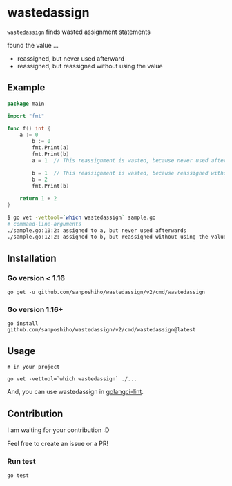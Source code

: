 # wastedassign
`wastedassign` finds wasted assignment statements

found the value ...

- reassigned, but never used afterward
- reassigned, but reassigned without using the value

## Example

```go
package main

import "fmt"

func f() int {
	a := 0 
        b := 0
        fmt.Print(a)
        fmt.Print(b)
        a = 1  // This reassignment is wasted, because never used afterwards. Wastedassign find this 

        b = 1  // This reassignment is wasted, because reassigned without use this value. Wastedassign find this 
        b = 2
        fmt.Print(b)
        
	return 1 + 2
}
```


```bash
$ go vet -vettool=`which wastedassign` sample.go            
# command-line-arguments
./sample.go:10:2: assigned to a, but never used afterwards
./sample.go:12:2: assigned to b, but reassigned without using the value
```


## Installation


### Go version < 1.16

```
go get -u github.com/sanposhiho/wastedassign/v2/cmd/wastedassign
```

### Go version 1.16+

```
go install github.com/sanposhiho/wastedassign/v2/cmd/wastedassign@latest
```

## Usage

```
# in your project

go vet -vettool=`which wastedassign` ./...
```

And, you can use wastedassign in [golangci-lint](https://github.com/golangci/golangci-lint).

## Contribution

I am waiting for your contribution :D 

Feel free to create an issue or a PR!

### Run test

```
go test
```
